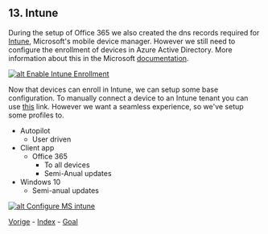 ## 13. Intune

During the setup of Office 365 we also created the dns records required for [Intune](https://docs.microsoft.com/en-us/intune/), Microsoft's mobile device manager. However we still need to configure the enrollment of devices in Azure Active Directory. 
More information about this in the Microsoft [documentation](https://docs.microsoft.com/en-us/intune/windows-enroll). 

[![alt Enable Intune Enrollment](https://i.ytimg.com/vi/uzwDwvnvzNs/sddefault.jpg)](https://www.youtube.com/watch?v=uzwDwvnvzNs)

Now that devices can enroll in Intune, we can setup some base configuration. To manually connect a device to an Intune tenant you can use [this](https://portal.manage.microsoft.com/) link. However we want a seamless experience, so we've setup some profiles to.

- Autopilot
  - User driven
- Client app
  - Office 365
    - To all devices
    - Semi-Anual updates
- Windows 10
  - Semi-anual updates

[![alt Configure MS intune](https://i.ytimg.com/vi/gmeo0FCnqOE/sddefault.jpg)](https://youtu.be/gmeo0FCnqOE)

[Vorige](./12.AzureIDProtection.md) - [Index](./index.md) - [Goal](../README.md)